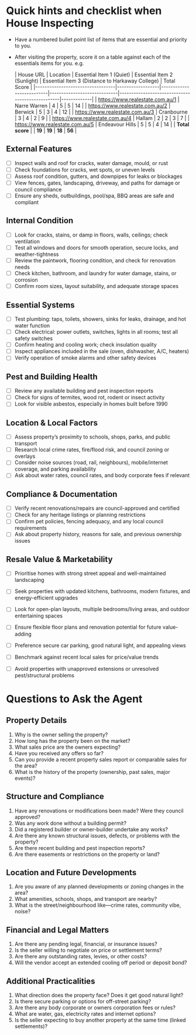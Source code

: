 
# Quick hints and checklist when House Inspecting

- Have a numbered bullet point list of items that are essential and priority to you. 
- After visiting the property, score it on a table against each of the essentials items for you. e.g.
  
  | House URL                        | Location         | Essential Item 1 (Quiet) | Essential Item 2 (Sunlight) | Essential Item 3 (Distance to Harkaway College) | Total Score |
|----------------------------------|------------------|--------------------------|-----------------------------|-------------------------------------------------|-------------|
| https://www.realestate.com.au/1  | Narre Warren     | 4                        | 5                           | 5                                               | 14          |
| https://www.realestate.com.au/2  | Berwick          | 5                        | 3                           | 4                                               | 12          |
| https://www.realestate.com.au/3  | Cranbourne       | 3                        | 4                           | 2                                               | 9           |
| https://www.realestate.com.au/4  | Hallam           | 2                        | 2                           | 3                                               | 7           |
| https://www.realestate.com.au/5  | Endeavour Hills  | 5                        | 5                           | 4                                               | 14          |
| **Total score**                  |                  | **19**                   | **19**                      | **18**                                          | **56**      |



## External Features

- [ ] Inspect walls and roof for cracks, water damage, mould, or rust
- [ ] Check foundations for cracks, wet spots, or uneven levels
- [ ] Assess roof condition, gutters, and downpipes for leaks or blockages
- [ ] View fences, gates, landscaping, driveway, and paths for damage or council compliance
- [ ] Ensure any sheds, outbuildings, pool/spa, BBQ areas are safe and compliant

## Internal Condition

- [ ] Look for cracks, stains, or damp in floors, walls, ceilings; check ventilation
- [ ] Test all windows and doors for smooth operation, secure locks, and weather-tightness
- [ ] Review the paintwork, flooring condition, and check for renovation needs
- [ ] Check kitchen, bathroom, and laundry for water damage, stains, or corrosion
- [ ] Confirm room sizes, layout suitability, and adequate storage spaces

## Essential Systems

- [ ] Test plumbing: taps, toilets, showers, sinks for leaks, drainage, and hot water function
- [ ] Check electrical: power outlets, switches, lights in all rooms; test all safety switches
- [ ] Confirm heating and cooling work; check insulation quality
- [ ] Inspect appliances included in the sale (oven, dishwasher, A/C, heaters)
- [ ] Verify operation of smoke alarms and other safety devices

## Pest and Building Health

- [ ] Review any available building and pest inspection reports
- [ ] Check for signs of termites, wood rot, rodent or insect activity
- [ ] Look for visible asbestos, especially in homes built before 1990

## Location & Local Factors

- [ ] Assess property’s proximity to schools, shops, parks, and public transport
- [ ] Research local crime rates, fire/flood risk, and council zoning or overlays
- [ ] Consider noise sources (road, rail, neighbours), mobile/internet coverage, and parking availability
- [ ] Ask about water rates, council rates, and body corporate fees if relevant

## Compliance & Documentation

- [ ] Verify recent renovations/repairs are council-approved and certified
- [ ] Check for any heritage listings or planning restrictions
- [ ] Confirm pet policies, fencing adequacy, and any local council requirements
- [ ] Ask about property history, reasons for sale, and previous ownership issues

## Resale Value & Marketability

- [ ] Prioritise homes with strong street appeal and well-maintained landscaping
- [ ] Seek properties with updated kitchens, bathrooms, modern fixtures, and energy-efficient upgrades
- [ ] Look for open-plan layouts, multiple bedrooms/living areas, and outdoor entertaining spaces
- [ ] Ensure flexible floor plans and renovation potential for future value-adding
- [ ] Preference secure car parking, good natural light, and appealing views
- [ ] Benchmark against recent local sales for price/value trends
- [ ] Avoid properties with unapproved extensions or unresolved pest/structural problems


# Questions to Ask the Agent

## Property Details

1. Why is the owner selling the property?
2. How long has the property been on the market?
3. What sales price are the owners expecting?
4. Have you received any offers so far?
5. Can you provide a recent property sales report or comparable sales for the area?
6. What is the history of the property (ownership, past sales, major events)?

## Structure and Compliance

1. Have any renovations or modifications been made? Were they council approved?
2. Was any work done without a building permit?
3. Did a registered builder or owner-builder undertake any works?
4. Are there any known structural issues, defects, or problems with the property?
5. Are there recent building and pest inspection reports?
6. Are there easements or restrictions on the property or land?

## Location and Future Developments

1. Are you aware of any planned developments or zoning changes in the area?
2. What amenities, schools, shops, and transport are nearby?
3. What is the street/neighbourhood like—crime rates, community vibe, noise?

## Financial and Legal Matters

1. Are there any pending legal, financial, or insurance issues?
2. Is the seller willing to negotiate on price or settlement terms?
3. Are there any outstanding rates, levies, or other costs?
4. Will the vendor accept an extended cooling off period or deposit bond?

## Additional Practicalities

1. What direction does the property face? Does it get good natural light?
2. Is there secure parking or options for off-street parking?
3. Are there any body corporate or owners corporation fees or rules?
4. What are water, gas, electricity rates and internet options?
5. Is the seller expecting to buy another property at the same time (linked settlements)?

